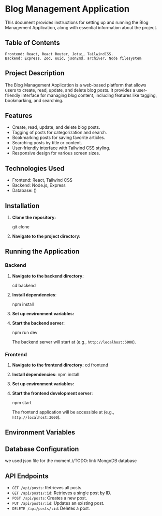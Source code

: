 # Blog Management Application
 
This document provides instructions for setting up and running the Blog Management Application, along with essential information about the project.
 
## Table of Contents
    Frontend: React, React Router, Jotai, TailwindCSS.
    Backend: Express, Zod, uuid, json2md, archiver, Node filesystem
 
## Project Description
 
The Blog Management Application is a web-based platform that allows users to create, read, update, and delete blog posts. It provides a user-friendly interface for managing blog content, including features like tagging, bookmarking, and searching.
 
## Features
 
* Create, read, update, and delete blog posts.
* Tagging of posts for categorization and search.
* Bookmarking posts for saving favorite articles.
* Searching posts by title or content.
* User-friendly interface with Tailwind CSS styling. 
* Responsive design for various screen sizes.
 
## Technologies Used
 
* Frontend: React, Tailwind CSS 
* Backend: Node.js, Express
* Database: ()
 
 
## Installation
 
1.  **Clone the repository:**
 
    git clone 
 
2.  **Navigate to the project directory:**
 
    
 
## Running the Application
 
### Backend
 
1.  **Navigate to the backend directory:**
 
    cd backend
    
 
2.  **Install dependencies:**
 
    npm install
   
 
3.  **Set up environment variables:**
 
4.  **Start the backend server:**
 
    npm run dev
 
    The backend server will start at (e.g., `http://localhost:5000`).
 
### Frontend
 
1.  **Navigate to the frontend directory:**
     cd frontend
    
 
2.  **Install dependencies:**
     npm install
 
3.  **Set up environment variables:**
  
4.  **Start the frontend development server:**
 
    npm start
    
 
    The frontend application will be accessible at (e.g., `http://localhost:3000`).
 
## Environment Variables

 
## Database Configuration
we used json file for the moment
//TODO: link MongoDB database 
 
## API Endpoints
  
* `GET /api/posts`: Retrieves all posts.
* `GET /api/posts/:id`: Retrieves a single post by ID.
* `POST /api/posts`: Creates a new post.
* `PUT /api/posts/:id`: Updates an existing post.
* `DELETE /api/posts/:id`: Deletes a post.
